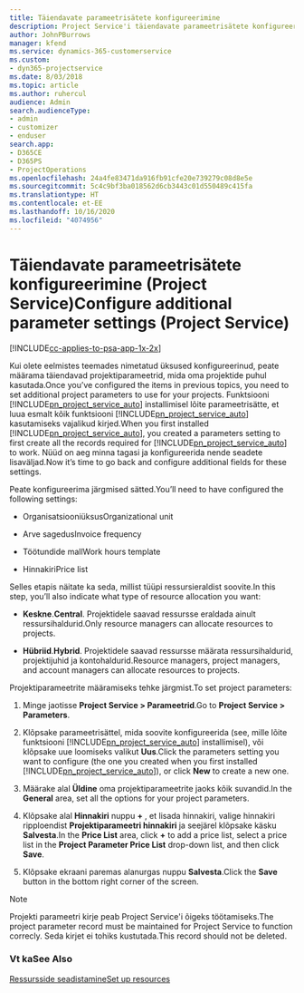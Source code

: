 ```yaml
---
title: Täiendavate parameetrisätete konfigureerimine
description: Project Service'i täiendavate parameetrisätete konfigureerimine
author: JohnPBurrows
manager: kfend
ms.service: dynamics-365-customerservice
ms.custom:
- dyn365-projectservice
ms.date: 8/03/2018
ms.topic: article
ms.author: ruhercul
audience: Admin
search.audienceType:
- admin
- customizer
- enduser
search.app:
- D365CE
- D365PS
- ProjectOperations
ms.openlocfilehash: 24a4fe83471da916fb91cfe20e739279c08d8e5e
ms.sourcegitcommit: 5c4c9bf3ba018562d6cb3443c01d550489c415fa
ms.translationtype: HT
ms.contentlocale: et-EE
ms.lasthandoff: 10/16/2020
ms.locfileid: "4074956"
---
```

# <a name="configure-additional-parameter-settings-project-service"></a><span data-ttu-id="94aac-103">Täiendavate parameetrisätete konfigureerimine (Project Service)</span><span class="sxs-lookup"><span data-stu-id="94aac-103">Configure additional parameter settings (Project Service)</span></span>

[!INCLUDE[cc-applies-to-psa-app-1x-2x](../includes/cc-applies-to-psa-app-1x-2x.md)]

<span data-ttu-id="94aac-104">Kui olete eelmistes teemades nimetatud üksused konfigureerinud, peate määrama täiendavad projektiparameetrid, mida oma projektide puhul kasutada.</span><span class="sxs-lookup"><span data-stu-id="94aac-104">Once you’ve configured the items in previous topics, you need to set additional project parameters to use for your projects.</span></span> <span data-ttu-id="94aac-105">Funktsiooni [!INCLUDE[pn_project_service_auto](../includes/pn-project-service-auto.md)] installimisel lõite parameetrisätte, et luua esmalt kõik funktsiooni [!INCLUDE[pn_project_service_auto](../includes/pn-project-service-auto.md)] kasutamiseks vajalikud kirjed.</span><span class="sxs-lookup"><span data-stu-id="94aac-105">When you first installed [!INCLUDE[pn_project_service_auto](../includes/pn-project-service-auto.md)], you created a parameters setting to first create all the records required for [!INCLUDE[pn_project_service_auto](../includes/pn-project-service-auto.md)] to work.</span></span> <span data-ttu-id="94aac-106">Nüüd on aeg minna tagasi ja konfigureerida nende seadete lisaväljad.</span><span class="sxs-lookup"><span data-stu-id="94aac-106">Now it’s time to go back and configure additional fields for these settings.</span></span>  
  
 <span data-ttu-id="94aac-107">Peate konfigureerima järgmised sätted.</span><span class="sxs-lookup"><span data-stu-id="94aac-107">You’ll need to have configured the following settings:</span></span>  
  
-   <span data-ttu-id="94aac-108">Organisatsiooniüksus</span><span class="sxs-lookup"><span data-stu-id="94aac-108">Organizational unit</span></span>  
  
-   <span data-ttu-id="94aac-109">Arve sagedus</span><span class="sxs-lookup"><span data-stu-id="94aac-109">Invoice frequency</span></span>  
  
-   <span data-ttu-id="94aac-110">Töötundide mall</span><span class="sxs-lookup"><span data-stu-id="94aac-110">Work hours template</span></span>  
  
-   <span data-ttu-id="94aac-111">Hinnakiri</span><span class="sxs-lookup"><span data-stu-id="94aac-111">Price list</span></span>  
 
<span data-ttu-id="94aac-112">Selles etapis näitate ka seda, millist tüüpi ressursieraldist soovite.</span><span class="sxs-lookup"><span data-stu-id="94aac-112">In this step, you’ll also indicate what type of resource allocation you want:</span></span>  
  
- <span data-ttu-id="94aac-113">**Keskne**.</span><span class="sxs-lookup"><span data-stu-id="94aac-113">**Central**.</span></span> <span data-ttu-id="94aac-114">Projektidele saavad ressursse eraldada ainult ressursihaldurid.</span><span class="sxs-lookup"><span data-stu-id="94aac-114">Only resource managers can allocate resources to projects.</span></span>  
  
- <span data-ttu-id="94aac-115">**Hübriid**.</span><span class="sxs-lookup"><span data-stu-id="94aac-115">**Hybrid**.</span></span> <span data-ttu-id="94aac-116">Projektidele saavad ressursse määrata ressursihaldurid, projektijuhid ja kontohaldurid.</span><span class="sxs-lookup"><span data-stu-id="94aac-116">Resource managers, project managers, and account managers can allocate resources to projects.</span></span>  
  
 
<span data-ttu-id="94aac-117">Projektiparameetrite määramiseks tehke järgmist.</span><span class="sxs-lookup"><span data-stu-id="94aac-117">To set project parameters:</span></span>  
  
1. <span data-ttu-id="94aac-118">Minge jaotisse **Project Service > Parameetrid**.</span><span class="sxs-lookup"><span data-stu-id="94aac-118">Go to **Project Service > Parameters**.</span></span>  
  
2. <span data-ttu-id="94aac-119">Klõpsake parameetrisättel, mida soovite konfigureerida (see, mille lõite funktsiooni [!INCLUDE[pn_project_service_auto](../includes/pn-project-service-auto.md)] installimisel), või klõpsake uue loomiseks valikut **Uus**.</span><span class="sxs-lookup"><span data-stu-id="94aac-119">Click the parameters setting you want to configure (the one you created when you first installed [!INCLUDE[pn_project_service_auto](../includes/pn-project-service-auto.md)]), or click **New** to create a new one.</span></span>  
  
3. <span data-ttu-id="94aac-120">Määrake alal **Üldine** oma projektiparameetrite jaoks kõik suvandid.</span><span class="sxs-lookup"><span data-stu-id="94aac-120">In the **General** area, set all the options for your project parameters.</span></span>  
  
4. <span data-ttu-id="94aac-121">Klõpsake alal **Hinnakiri** nuppu **+** , et lisada hinnakiri, valige hinnakiri ripploendist **Projektiparameetri hinnakiri** ja seejärel klõpsake käsku **Salvesta**.</span><span class="sxs-lookup"><span data-stu-id="94aac-121">In the **Price List** area, click **+** to add a price list, select a price list in the **Project Parameter Price List** drop-down list, and then click **Save**.</span></span>  
  
5. <span data-ttu-id="94aac-122">Klõpsake ekraani paremas alanurgas nuppu **Salvesta**.</span><span class="sxs-lookup"><span data-stu-id="94aac-122">Click the **Save** button in the bottom right corner of the screen.</span></span>  

> [!NOTE]
> <span data-ttu-id="94aac-123">Projekti parameetri kirje peab Project Service'i õigeks töötamiseks.</span><span class="sxs-lookup"><span data-stu-id="94aac-123">The project parameter record must be maintained for Project Service to function correcly.</span></span> <span data-ttu-id="94aac-124">Seda kirjet ei tohiks kustutada.</span><span class="sxs-lookup"><span data-stu-id="94aac-124">This record should not be deleted.</span></span>

### <a name="see-also"></a><span data-ttu-id="94aac-125">Vt ka</span><span class="sxs-lookup"><span data-stu-id="94aac-125">See Also</span></span>  
 [<span data-ttu-id="94aac-126">Ressursside seadistamine</span><span class="sxs-lookup"><span data-stu-id="94aac-126">Set up resources</span></span>](../psa/set-up-resources.md)
